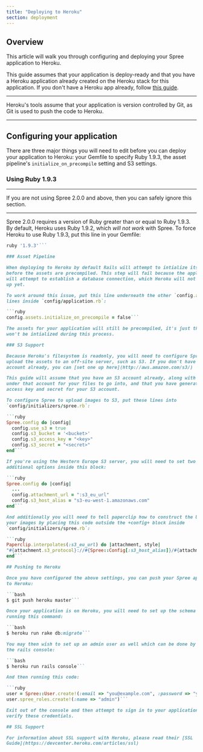 ```yaml
---
title: "Deploying to Heroku"
section: deployment
---
```


## Overview

This article will walk you through configuring and deploying your Spree
application to Heroku.

This guide assumes that your application is deploy-ready and that you have a
Heroku application already created on the Heroku stack for this application. If
you don't have a Heroku app already, follow [this
guide](https://devcenter.heroku.com/articles/creating-apps).

***
Heroku's tools assume that your application is version controlled by Git, as
Git is used to push the code to Heroku.
***

## Configuring your application

There are three major things you will need to edit before you can deploy your
application to Heroku: your Gemfile to specify Ruby 1.9.3, the asset pipeline's `initialize_on_precompile` setting
and S3 settings.

### Using Ruby 1.9.3

***
If you are not using Spree 2.0.0 and above, then you can safely ignore this section.
***

Spree 2.0.0 requires a version of Ruby greater than or equal to Ruby 1.9.3. By default, Heroku uses Ruby 1.9.2, which *will not work* with Spree. To force Heroku to use Ruby 1.9.3, put this line in your Gemfile:

```ruby
ruby '1.9.3'```

### Asset Pipeline

When deploying to Heroku by default Rails will attempt to intialize itself
before the assets are precompiled. This step will fail because the application
will attempt to establish a database connection, which Heroku will not have set
up yet.

To work around this issue, put this line underneath the other `config.assets`
lines inside `config/application.rb`:

```ruby
config.assets.initialize_on_precompile = false```

The assets for your application will still be precompiled, it's just that Rails
won't be intialized during this process.

### S3 Support

Because Heroku's filesystem is readonly, you will need to configure Spree to
upload the assets to an off-site server, such as S3. If you don't have an S3
account already, you can [set one up here](http://aws.amazon.com/s3/)

This guide will assume that you have an S3 account already, along with a bucket
under that account for your files to go into, and that you have generated the
access key and secret for your S3 account.

To configure Spree to upload images to S3, put these lines into
`config/initializers/spree.rb`:

```ruby
Spree.config do |config|
  config.use_s3 = true
  config.s3_bucket = '<bucket>'
  config.s3_access_key = "<key>"
  config.s3_secret = "<secret>"
end```

If you're using the Western Europe S3 server, you will need to set two
additional options inside this block:

```ruby
Spree.config do |config|
  ...
  config.attachment_url = ":s3_eu_url"
  config.s3_host_alias = "s3-eu-west-1.amazonaws.com"
end```

And additionally you will need to tell paperclip how to construct the URLs for
your images by placing this code outside the +config+ block inside
`config/initializers/spree.rb`:

```ruby
Paperclip.interpolates(:s3_eu_url) do |attachment, style|
"#{attachment.s3_protocol}://#{Spree::Config[:s3_host_alias]}/#{attachment.bucket_name}/#{attachment.path(style).gsub(%r{^/},"")}"
end```

## Pushing to Heroku

Once you have configured the above settings, you can push your Spree application
to Heroku:

```bash
$ git push heroku master```

Once your application is on Heroku, you will need to set up the schema by
running this command:

```bash
$ heroku run rake db:migrate```

You may then wish to set up an admin user as well which can be done by loading
the rails console:

```bash
$ heroku run rails console```

And then running this code:

```ruby
user = Spree::User.create!(:email => "you@example.com", :password => "yourpassword")
user.spree_roles.create!(:name => "admin")```

Exit out of the console and then attempt to sign in to your application to
verify these credentials.

## SSL Support

For information about SSL support with Heroku, please read their [SSL
Guide](https://devcenter.heroku.com/articles/ssl)